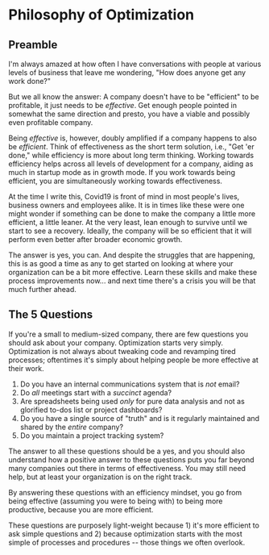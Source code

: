 # Philosophy of Optimization

## Preamble

I'm always amazed at how often I have conversations with people at various levels of business that leave me wondering, "How does anyone get any work done?"

But we all know the answer: A company doesn't have to be "efficient" to be profitable, it just needs to be _effective_. Get enough people pointed in somewhat the same direction and presto, you have a viable and possibly even profitable company.

Being _effective_ is, however, doubly amplified if a company happens to also be _efficient_. Think of effectiveness as the short term solution, i.e., "Get 'er done," while efficiency is more about long term thinking. Working towards efficiency helps across all levels of development for a company, aiding as much in startup mode as in growth mode. If you work towards being efficient, you are simultaneously working towards effectiveness.

At the time I write this, Covid19 is front of mind in most people's lives, business owners and employees alike. It is in times like these were one might wonder if something can be done to make the company a little more efficient, a little leaner. At the very least, lean enough to survive until we start to see a recovery. Ideally, the company will be so efficient that it will perform even better after broader economic growth.

The answer is yes, you can. And despite the struggles that are happening, this is as good a time as any to get started on looking at where your organization can be a bit more effective. Learn these skills and make these process improvements now... and next time there's a crisis you will be that much further ahead.

## The 5 Questions

If you're a small to medium-sized company, there are few questions you should ask about your company. Optimization starts very simply. Optimization is not always about tweaking code and revamping tired processes; oftentimes it's simply about helping people be more effective at their work.

1. Do you have an internal communications system that is _not_ email?
2. Do _all_ meetings start with a _succinct_ agenda?
3. Are spreadsheets being used _only_ for pure data analysis and not as glorified to-dos list or project dashboards?
4. Do you have a single source of "truth" and is it regularly maintained and shared by the _entire_ company?
5. Do you maintain a project tracking system?

The answer to all these questions should be a yes, and you should also understand how a positive answer to these questions puts you far beyond many companies out there in terms of effectiveness. You may still need help, but at least your organization is on the right track.

By answering these questions with an efficiency mindset, you go from being effective (assuming you were to being with) to being more productive, because you are more efficient.

These questions are purposely light-weight because 1) it's more efficient to ask simple questions and 2) because optimization starts with the most simple of processes and procedures -- those things we often overlook.
